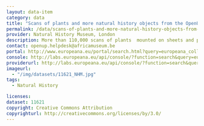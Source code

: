 ```yaml
---
layout: data-item
category: data
title: "Scans of plants and more natural history objects from the OpenUp! project"
permalink: /data/scans-of-plants-and-more-natural-history-objects-from-the-openup-project
provider: Natural History Museum, London
description: More than 110,000 scans of plants  mounted on sheets and photographs of other natural history objects, including molluscs.
contact: openup.helpdesk@africamuseum.be
portal: http://www.europeana.eu/portal/search.html?query=europeana_collectionName%3A11621*&rows=12
console: http://labs.europeana.eu/api/console/?function=search&query=europeana_collectionName%3A11621*&rows=12
providerurl: http://labs.europeana.eu/api/console/?function=search&query=europeana_collectionName%3A11621*&rows=12
imageurl:
  - "/img/datasets/11621_NHM.jpg"
tags:
  - Natural History

licenses:
dataset: 11621
copyright: Creative Commons Attribution
copyrighturl: http://creativecommons.org/licenses/by/3.0/
---
```

